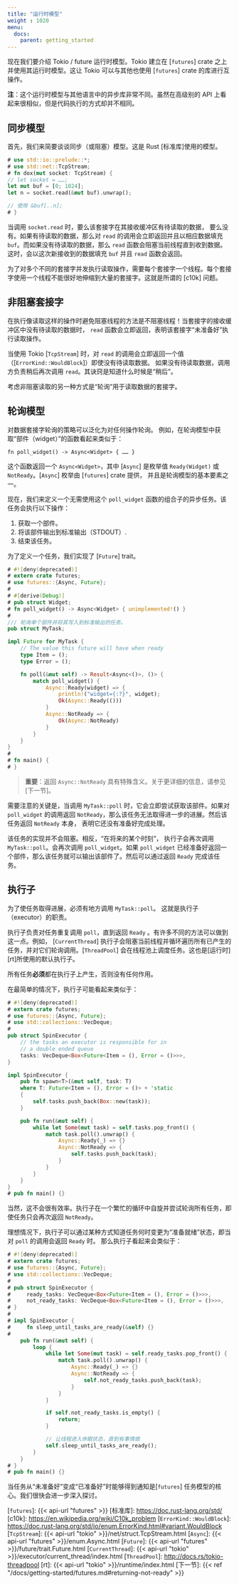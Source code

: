 ```yaml
---
title: "运行时模型"
weight : 1020
menu:
  docs:
    parent: getting_started
---
```


现在我们要介绍 Tokio / future 运行时模型。Tokio 建立在
[`futures`] crate 之上并使用其运行时模型。这让 Tokio 可以<!--
-->与其他也使用 [`futures`] crate 的库进行互操作。

**注**：这个运行时模型与其他语言中的异步库非常不同<!--
-->。虽然在高级别的 API 上看起来很相似，但是代码执行的方式<!--
-->却并不相同。

## 同步模型

首先，我们来简要谈谈同步（或阻塞）模型。这是
Rust [标准库]使用的模型。

```rust
# use std::io::prelude::*;
# use std::net::TcpStream;
# fn dox(mut socket: TcpStream) {
// let socket = ……;
let mut buf = [0; 1024];
let n = socket.read(&mut buf).unwrap();

// 使用 &buf[..n];
# }
```

当调用 `socket.read` 时，要么该套接字在其接收缓冲区有待读取的数据，
要么没有。如果有待读取的数据，那么对 `read` 的调用会<!--
-->立即返回并且以相应数据填充 `buf`。而如果<!--
-->没有待读取的数据，那么 `read` 函数会阻塞当前线程直到<!--
-->收到数据。这时，会以这次新接收到的数据填充 `buf`
并且 `read` 函数会返回。

为了对多个不同的套接字并发执行读取操作，需要每个套接字<!--
-->一个线程。每个套接字使用一个线程不能很好地伸缩到<!--
-->大量的套接字。这就是所谓的 [c10k] 问题。

## 非阻塞套接字

在执行像读取这样的操作时避免阻塞线程的方法是<!--
-->不阻塞线程！当套接字的接收缓冲区中没有待读取的数据时，
`read` 函数会立即返回，表明该套接字“未<!--
-->准备好”执行读取操作。

当使用 Tokio [`TcpStream`] 时，对 `read` 的调用会立即返回<!--
-->一个值（[`ErrorKind::WouldBlock`]）即使没有待读取数据。
如果没有待读取数据，调用方负责稍后再次调用 `read`<!--
-->。其诀窍是知道什么时候是“稍后”。

考虑非阻塞读取的另一种方式是“轮询”用于读取数据的<!--
-->套接字。

## 轮询模型

对数据套接字轮询的策略可以泛化为对任何操作轮询。
例如，在轮询模型中获取“部件（widget）”的函数看起来<!--
-->类似于：

```rust,ignore
fn poll_widget() -> Async<Widget> { …… }
```

这个函数返回一个 `Async<Widget>`，其中 [`Async`] 是枚举值
`Ready(Widget)` 或 `NotReady`。[`Async`] 枚举由 [`futures`] crate 提供，
并且是轮询模型的基本要素之一。

现在，我们来定义一个无需使用这个
`poll_widget` 函数的组合子的异步任务。该任务会执行以下操作：

1. 获取一个部件。
2. 将该部件输出到标准输出（STDOUT）.
3. 结束该任务。

为了定义一个任务，我们实现了 [`Future`] trait。

```rust
# #![deny(deprecated)]
# extern crate futures;
# use futures::{Async, Future};
#
# #[derive(Debug)]
# pub struct Widget;
# fn poll_widget() -> Async<Widget> { unimplemented!() }
#
/// 轮询单个部件并将其写入到标准输出的任务。
pub struct MyTask;

impl Future for MyTask {
    // The value this future will have when ready
    type Item = ();
    type Error = ();

    fn poll(&mut self) -> Result<Async<()>, ()> {
        match poll_widget() {
            Async::Ready(widget) => {
                println!("widget={:?}", widget);
                Ok(Async::Ready(()))
            }
            Async::NotReady => {
                Ok(Async::NotReady)
            }
        }
    }
}
#
# fn main() {
# }
```

> **重要**：返回 `Async::NotReady` 具有特殊含义。关于更详细的信息，请参见<!--
> -->[下一节]。

需要注意的关键是，当调用 `MyTask::poll` 时，它会立即尝试<!--
-->获取该部件。如果对 `poll_widget` 的调用返回 `NotReady`，那么该任务<!--
-->无法取得进一步的进展。然后该任务返回 `NotReady` 本身，
表明它还没有准备好完成处理。

该任务的实现并不会阻塞。相反，“在将来的某个时刻”，
执行子会再次调用 `MyTask::poll`。会再次调用 `poll_widget`。如果
`poll_widget` 已经准备好返回一个部件，那么该任务就可以输出<!--
-->该部件了。然后可以通过返回 `Ready` 完成该任务。

## 执行子

为了使任务取得进展，必须有地方调用 `MyTask::poll`。
这就是执行子（executor）的职责。

执行子负责对任务重复调用 `poll`，直到返回 `Ready`
。有许多不同的方法可以做到这一点。例如，
[`CurrentThread`] 执行子会阻塞当前线程并循环遍历所有<!--
-->已产生的任务，并对它们轮询调用。[`ThreadPool`] 会在线程池上调度任务<!--
-->。这也是[运行时][rt]所使用的默认执行子。

所有任务**必须**都在执行子上产生，否则没有任何作用。

在最简单的情况下，执行子可能看起来类似于：

```rust
# #![deny(deprecated)]
# extern crate futures;
# use futures::{Async, Future};
# use std::collections::VecDeque;
#
pub struct SpinExecutor {
    // the tasks an executor is responsible for in
    // a double ended queue
    tasks: VecDeque<Box<Future<Item = (), Error = ()>>>,
}

impl SpinExecutor {
    pub fn spawn<T>(&mut self, task: T)
    where T: Future<Item = (), Error = ()> + 'static
    {
        self.tasks.push_back(Box::new(task));
    }

    pub fn run(&mut self) {
        while let Some(mut task) = self.tasks.pop_front() {
            match task.poll().unwrap() {
                Async::Ready(_) => {}
                Async::NotReady => {
                    self.tasks.push_back(task);
                }
            }
        }
    }
}
# pub fn main() {}
```

当然，这不会很有效率。执行子在一个繁忙的循环中自旋<!--
-->并尝试轮询所有任务，即使任务只会再次返回 `NotReady`。

理想情况下，执行子可以通过某种方式知道任务何时变更为“准备就绪”<!--
-->状态，即当对 `poll` 的调用会返回 `Ready` 时。
那么执行子看起来会类似于：

```rust
# #![deny(deprecated)]
# extern crate futures;
# use futures::{Async, Future};
# use std::collections::VecDeque;
#
# pub struct SpinExecutor {
#     ready_tasks: VecDeque<Box<Future<Item = (), Error = ()>>>,
#     not_ready_tasks: VecDeque<Box<Future<Item = (), Error = ()>>>,
# }
#
# impl SpinExecutor {
#     fn sleep_until_tasks_are_ready(&self) {}
#
    pub fn run(&mut self) {
        loop {
            while let Some(mut task) = self.ready_tasks.pop_front() {
                match task.poll().unwrap() {
                    Async::Ready(_) => {}
                    Async::NotReady => {
                        self.not_ready_tasks.push_back(task);
                    }
                }
            }

            if self.not_ready_tasks.is_empty() {
                return;
            }

            // 让线程进入休眠状态，直到有事情做
            self.sleep_until_tasks_are_ready();
        }
    }
# }
# pub fn main() {}
```

当任务从“未准备好”变成“已准备好”时能够得到通知是<!--
-->[`futures`] 任务模型的核心。我们很快会进一步深入探讨。

[`futures`]: {{< api-url "futures" >}}
[标准库]: https://doc.rust-lang.org/std/
[c10k]: https://en.wikipedia.org/wiki/C10k_problem
[`ErrorKind::WouldBlock`]: https://doc.rust-lang.org/std/io/enum.ErrorKind.html#variant.WouldBlock
[`TcpStream`]: {{< api-url "tokio" >}}/net/struct.TcpStream.html
[`Async`]: {{< api-url "futures" >}}/enum.Async.html
[`Future`]: {{< api-url "futures" >}}/future/trait.Future.html
[`CurrentThread`]: {{< api-url "tokio" >}}/executor/current_thread/index.html
[`ThreadPool`]: http://docs.rs/tokio-threadpool
[rt]: {{< api-url "tokio" >}}/runtime/index.html
[下一节]: {{< ref "/docs/getting-started/futures.md#returning-not-ready" >}}
